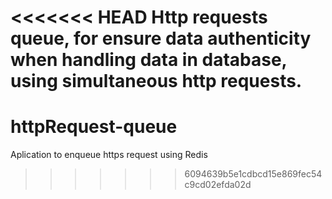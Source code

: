 <<<<<<< HEAD
Http requests queue, for ensure data authenticity when handling data in database, using simultaneous http requests.
=======
# httpRequest-queue
Aplication to enqueue https request using Redis
>>>>>>> 6094639b5e1cdbcd15e869fec54c9cd02efda02d
